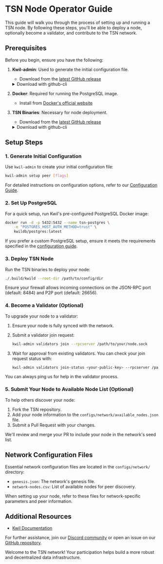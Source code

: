 # TSN Node Operator Guide

This guide will walk you through the process of setting up and running a TSN node. By following these steps, you'll be able to deploy a node, optionally become a validator, and contribute to the TSN network.

## Prerequisites

Before you begin, ensure you have the following:

1. **Kwil-admin**: Used to generate the initial configuration file.
    - Download from the [latest GitHub release](https://github.com/kwilteam/kwil-db/releases)

    <details><summary>Download with github-cli</summary>

    ```bash
    # archs: linux_amd64, linux_arm64, darwin_amd64, darwin_arm64
    MY_ARCH=
    gh release download --repo kwilteam/kwil-db --pattern "kwil-db_*_$MY_ARCH.tar.gz"
    ```
    </details>

2. **Docker**: Required for running the PostgreSQL image.
    - Install from [Docker's official website](https://docs.docker.com/get-docker/)

3. **TSN Binaries**: Necessary for node deployment.
    - Download from the [latest GitHub release](https://github.com/truflation/tsn-db/releases)

   <details><summary>Download with github-cli</summary>

    ```bash
    # gh needs to be authenticated, tsn is private
    # archs: linux_amd64, linux_arm64, darwin_amd64, darwin_arm64
    MY_ARCH=
    gh release download --repo truflation/tsn --pattern "*kwild_$MY_ARCH.tar.gz"
    ```
    </details>

## Setup Steps

### 1. Generate Initial Configuration

Use `kwil-admin` to create your initial configuration file:

```bash
kwil-admin setup peer [flags]
```

For detailed instructions on configuration options, refer to our [Configuration Guide](docs/creating-config.md).

### 2. Set Up PostgreSQL

For a quick setup, run Kwil's pre-configured PostgreSQL Docker image:

```bash
docker run -d -p 5432:5432 --name tsn-postgres \
    -e "POSTGRES_HOST_AUTH_METHOD=trust" \
    kwildb/postgres:latest
```

If you prefer a custom PostgreSQL setup, ensure it meets the requirements specified in the [configuration guide](https://docs.kwil.com/docs/daemon/running-postgres).

### 3. Deploy TSN Node

Run the TSN binaries to deploy your node:

```bash
./.build/kwild --root-dir /path/to/config/dir
```

Ensure your firewall allows incoming connections on the JSON-RPC port (default: 8484) and P2P port (default: 26656).

### 4. Become a Validator (Optional)

To upgrade your node to a validator:

1. Ensure your node is fully synced with the network.
2. Submit a validator join request:

   ```bash
   kwil-admin validators join --rpcserver /path/to/your/node.sock
   ```

3. Wait for approval from existing validators. You can check your join request status with:

   ```bash
   kwil-admin validators join-status <your-public-key> --rpcserver /path/to/your/node.sock
   ```

You can always ping us for help in the validator process.

### 5. Submit Your Node to Available Node List (Optional)

To help others discover your node:

1. Fork the TSN repository.
2. Add your node information to the `configs/network/available_nodes.json` file.
3. Submit a Pull Request with your changes.

We'll review and merge your PR to include your node in the network's seed list.

## Network Configuration Files

Essential network configuration files are located in the `configs/network/` directory:

- `genesis.json`: The network's genesis file.
- `network-nodes.csv`: List of available nodes for peer discovery.

When setting up your node, refer to these files for network-specific parameters and peer information.

## Additional Resources

- [Kwil Documentation](https://docs.kwil.com)

For further assistance, join our [Discord community](https://discord.com/invite/5AMCBYxfW4) or open an issue on our [GitHub repository](https://github.com/truflation/tsn-node-operator/issues).

Welcome to the TSN network! Your participation helps build a more robust and decentralized data infrastructure.
